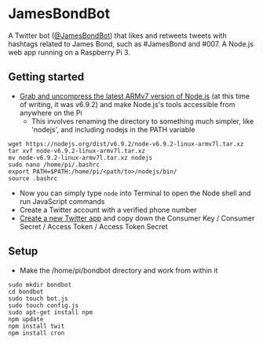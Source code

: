 # JamesBondBot
A Twitter bot ([@JamesBondBot](https://twitter.com/JamesBondBot)) that likes and retweets tweets with hashtags related to James Bond, such as #JamesBond and #007. A Node.js web app running on a Raspberry Pi 3.

## Getting started
- [Grab and uncompress the latest ARMv7 version of Node.js](https://nodejs.org/en/download/) (at this time of writing, it was v6.9.2) and make Node.js's tools accessible from anywhere on the Pi
  - This involves renaming the directory to something much simpler, like 'nodejs', and including nodejs in the PATH variable
```
wget https://nodejs.org/dist/v6.9.2/node-v6.9.2-linux-armv7l.tar.xz
tar xvf node-v6.9.2-linux-armv7l.tar.xz
mv node-v6.9.2-linux-armv7l.tar.xz nodejs
sudo nano /home/pi/.bashrc
export PATH=$PATH:/home/pi/<path/to>/nodejs/bin/
source .bashrc
```
- Now you can simply type `node` into Terminal to open the Node shell and run JavaScript commands
- Create a Twitter account with a verified phone number
- [Create a new Twitter app](https://apps.twitter.com/app/new) and copy down the Consumer Key / Consumer Secret / Access Token / Access Token Secret

## Setup
- Make the /home/pi/bondbot directory and work from within it
```
sudo mkdir bondbot
cd bondbot
sudo touch bot.js
sudo touch config.js
sudo apt-get install npm
npm update
npm install twit
npm install cron
```
